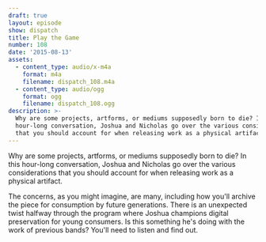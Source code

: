 ```yaml
---
draft: true
layout: episode
show: dispatch
title: Play the Game
number: 108
date: '2015-08-13'
assets:
  - content_type: audio/x-m4a
    format: m4a
    filename: dispatch_108.m4a
  - content_type: audio/ogg
    format: ogg
    filename: dispatch_108.ogg
description: >-
  Why are some projects, artforms, or mediums supposedly born to die? In this
  hour-long conversation, Joshua and Nicholas go over the various considerations
  that you should account for when releasing work as a physical artifact.
---
```

Why are some projects, artforms, or mediums supposedly born to die? In this hour-long conversation, Joshua and Nicholas go over the various considerations that you should account for when releasing work as a physical artifact.

The concerns, as you might imagine, are many, including how you'll archive the piece for consumption by future generations. There is an unexpected twist halfway through the program where Joshua champions digital preservation for young consumers. Is this something he's doing with the work of previous bands? You'll need to listen and find out. 